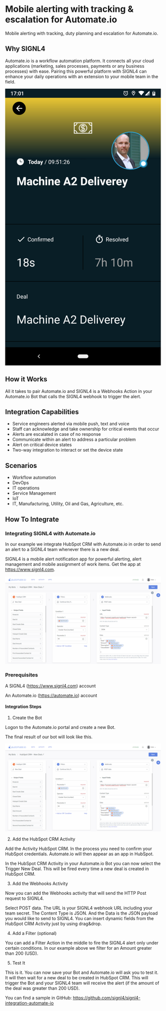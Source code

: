 # Mobile alerting with tracking & escalation for Automate.io

Mobile alerting with tracking, duty planning and escalation for Automate.io.

## Why SIGNL4

Automate.io is a workflow automation platform. It connects all your cloud applications (marketing, sales processes, payments or any business processes) with ease. Pairing this powerful platform with SIGNL4 can enhance your daily operations with an extension to your mobile team in the field.

![SIGNL4](automate-io-signl4.png)

## How it Works

All it takes to pair Automate.io and SIGNL4 is a Webhooks Action in your Automate.io Bot that calls the SIGNL4 webhook to trigger the alert.

## Integration Capabilities

- Service engineers alerted via mobile push, text and voice
- Staff can acknowledge and take ownership for critical events that occur
- Alerts are escalated in case of no response
- Communicate within an alert to address a particular problem
- Alert on critical device states
- Two-way integration to interact or set the device state

## Scenarios

- Workflow automation
- DevOps
- IT operations
- Service Management
- IoT
- IT, Manufacturing, Utility, Oil and Gas, Agriculture, etc.

## How To Integrate

### Integrating SIGNL4 with Automate.io

In our example we integrate HubSpot CRM with Automate.io in order to send an alert to a SIGNL4 team whenever there is a new deal.

SIGNL4 is a mobile alert notification app for powerful alerting, alert management and mobile assignment of work items. Get the app at https://www.signl4.com.

![Automate.io Bot](automate-io-bot.png)

### Prerequisites

A SIGNL4 (https://www.signl4.com) account

An Automate.io (https://automate.io) account

#### Integration Steps

1. Create the Bot  

Logon to the Automate.io portal and create a new Bot.

The final result of our bot will look like this.

![Automate.io Bot](automate-io-bot.png)

2. Add the HubSpot CRM Activity  

Add the Activity HubSpot CRM. In the process you need to confirm your HubSpot credentials. Automate.io will then appear as an app in HubSpot.

In the HubSpot CRM Activity in your Automate.io Bot you can now select the Trigger New Deal. This will be fired every time a new deal is created in HubSpot CRM.

3. Add the Webhooks Activity  

Now you can add the Webhooks activity that will send the HTTP Post request to SIGNL4.

Select POST data. The URL is your SIGNL4 webhook URL including your team secret. The Content Type is JSON. And the Data is the JSON payload you would like to send to SIGNL4. You can insert dynamic fields from the HubSpot CRM Activity just by using drag&drop.

4. Add a Filter (optional)  

You can add a Filter Action in the middle to fire the SIGNL4 alert only under certain conditions. In our example above we filter for an Amount greater than 200 (USD).

5. Test It  

This is it. You can now save your Bot and Automate.io will ask you to test it. It will then wait for a new deal to be created in HubSpot CRM. This will trigger the Bot and your SIGNL4 team will receive the alert (if the amount of the deal was greater than 200 USD).

You can find a sample in GitHub:
https://github.com/signl4/signl4-integration-automate-io

